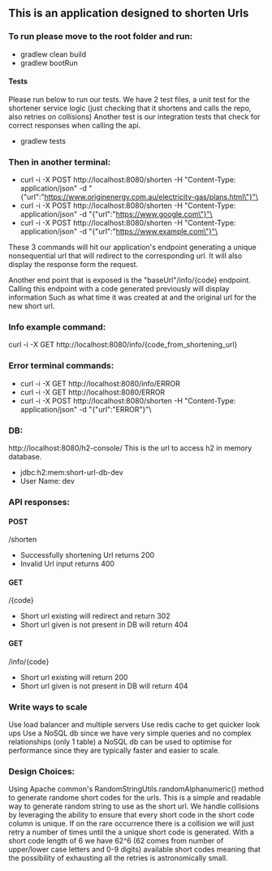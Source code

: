 ## This is an application designed to shorten Urls

### To run please move to the root folder and run:
- gradlew clean build
- gradlew bootRun

#### Tests
Please run below to run our tests. 
We have 2 test files, a unit test for the shortener service logic (just checking that it shortens and calls the repo, also retries on collisions)
Another test is our integration tests that check for correct responses when calling the api.
- gradlew tests 

### Then in another terminal:
- curl -i -X POST http://localhost:8080/shorten -H "Content-Type: application/json" -d "{\"url\":\"https://www.originenergy.com.au/electricity-gas/plans.html\"}"\
- curl -i -X POST http://localhost:8080/shorten -H "Content-Type: application/json" -d "{\"url\":\"https://www.google.com\"}"\
- curl -i -X POST http://localhost:8080/shorten -H "Content-Type: application/json" -d "{\"url\":\"https://www.example.com\"}"\


These 3 commands will hit our application's endpoint generating a unique nonsequential url that will redirect to the corresponding url. It will also display the response form the request.

Another end point that is exposed is the "baseUrl"/info/{code} endpoint. Calling this endpoint with a code generated previously will display information
Such as what time it was created at and the original url for the new short url.

### Info example command:
curl -i -X GET http://localhost:8080/info/{code_from_shortening_url}

### Error terminal commands:
- curl -i -X GET http://localhost:8080/info/ERROR
- curl -i -X GET http://localhost:8080/ERROR
- curl -i -X POST http://localhost:8080/shorten -H "Content-Type: application/json" -d "{\"url\":\"ERROR\"}"\


### DB:
http://localhost:8080/h2-console/
This is the url to access h2 in memory database.

- jdbc:h2:mem:short-url-db-dev
- User Name: dev

### API responses:
#### POST
/shorten
- Successfully shortening Url returns 200
- Invalid Url input returns 400

#### GET
/{code}
- Short url existing will redirect and return 302
- Short url given is not present in DB will return 404

#### GET
/info/{code}
- Short url existing will return 200
- Short url given is not present in DB will return 404

### Write ways to scale
Use load balancer and multiple servers
Use redis cache to get quicker look ups
Use a NoSQL db since we have very simple queries and no complex relationships (only 1 table) a NoSQL db can be used to optimise for performance since
they are typically faster and easier to scale.

### Design Choices:
Using Apache common's RandomStringUtils.randomAlphanumeric() method to generate randome short codes for the urls. This is a simple and readable way to generate
random string to use as the short url.
We handle collisions by leveraging the ability to ensure that every short code in the short code column is unique. If on the rare occurrence there is a collision
we will just retry a number of times until the a unique short code is generated. With a short code length of 6 we have 62^6 (62 comes from number of upper/lower case letters and 0-9 digits)
available short codes meaning that the possibility of exhausting all the retries is astronomically small.